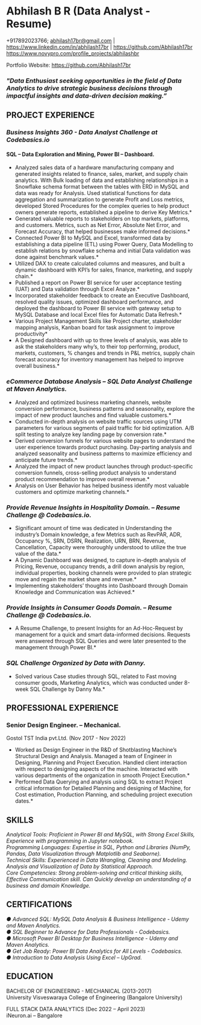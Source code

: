 # Abhilash B R (Data Analyst - Resume)

+917892023766; abhilash17br@gmail.com | https://www.linkedin.com/in/abhilash17br | https://github.com/Abhilash17br
https://www.novypro.com/profile_projects/abhilashbr 

Portfolio Website: https://github.com/Abhilash17br

### *"Data Enthusiast seeking opportunities in the field of Data Analytics to drive strategic business decisions through impactful    insights and data-driven decision making.”*

## PROJECT EXPERIENCE 
### *Business Insights 360 - Data Analyst Challenge at Codebasics.io*
#### SQL – Data Exploration and Mining, Power BI – Dashboard.	 	 	 	 	 	 	 	           
* Analyzed sales data of a hardware manufacturing company and generated insights related to finance, sales, market, and supply chain analytics. With Bulk loading of data and establishing relationships in a Snowflake schema format between the tables with ERD in MySQL and data was ready for Analysis. Used statistical functions for data aggregation and summarization to generate Profit and Loss metrics, developed Stored Procedures for the complex queries to help product owners generate reports, established a pipeline to derive Key Metrics.*
* Generated valuable reports to stakeholders on top markets, platforms, and customers. Metrics, such as Net Error, Absolute Net Error, and Forecast Accuracy, that helped businesses make informed decisions.*
* Connected Power BI to MySQL and Excel, transformed data by establishing a data pipeline (ETL) using Power Query, Data Modelling to establish relations by snowflake schema and initial Data validation was done against benchmark values.*
* Utilized DAX to create calculated columns and measures, and built a dynamic dashboard with KPI’s for sales, finance, marketing, and supply chain.*
* Published a report on Power BI service for user acceptance testing (UAT) and Data validation through Excel Analyze.*
* Incorporated stakeholder feedback to create an Executive Dashboard, resolved quality issues, optimized dashboard performance, and deployed the dashboard to Power BI service with gateway setup to MySQL Database and local Excel files for Automatic Data Refresh.*
* Various Project Management Skills like Project charter, stakeholder mapping analysis, Kanban board for task assignment to improve productivity*
* A Designed dashboard with up to three levels of analysis, was able to ask the stakeholders many why’s, to their top performing, product, markets, customers, % changes and trends in P&L metrics, supply chain forecast accuracy for inventory management has helped to improve overall business.*

### *eCommerce Database Analysis – SQL Data Analyst Challenge at Maven Analytics.*
* Analyzed and optimized business marketing channels, website conversion performance, business patterns and seasonality, explore the impact of new product launches and find valuable customers.*
* Conducted in-depth analysis on website traffic sources using UTM parameters for various segments of paid traffic for bid optimization. A/B split testing to analyze key landing page by conversion rate.*
* Derived conversion funnels for various website pages to understand the user experience towards product purchasing. Day-parting analysis and analyzed seasonality and business patterns to maximize efficiency and anticipate future trends.*
* Analyzed the impact of new product launches through product-specific conversion funnels, cross-selling product analysis to understand product recommendation to improve overall revenue.*
* Analysis on User Behavior has helped business identify most valuable customers and optimize marketing channels.*  

### *Provide Revenue Insights in Hospitality Domain. – Resume Challenge @ Codebasics.io.*
* Significant amount of time was dedicated in Understanding the industry’s Domain knowledge, a few Metrics such as RevPAR, ADR, Occupancy %, SRN, DSRN, Realization, URN, BRN, Revenue, Cancellation, Capacity were thoroughly understood to utilize the true value of the data.*
* A Dynamic Dashboard was designed, to capture in-depth analysis of Pricing, Revenue, occupancy trends, a drill down analysis by region, individual properties, booking channels were provided to plan strategic move and regain the market share and revenue.*
* Implementing stakeholders’ thoughts into Dashboard through Domain Knowledge and Communication was Achieved.*

### *Provide Insights in Consumer Goods Domain. – Resume Challenge @ Codebasics.io.*
* A Resume Challenge, to present Insights for an Ad-Hoc-Request by management for a quick and smart data-informed decisions. Requests were answered through SQL Queries and were later presented to the management through Power BI.*

### *SQL Challenge Organized by Data with Danny.*
* Solved various Case studies through SQL, related to Fast moving consumer goods, Marketing Analytics, which was conducted under 8-week SQL Challenge by Danny Ma.*

## PROFESSIONAL EXPERIENCE 

### Senior Design Engineer.  – Mechanical.  
Gostol TST India pvt.Ltd.  (Nov 2017 - Nov 2022)
* Worked as Design Engineer in the R&D of Shotblasting Machine’s Structural Design and Analysis. Managed a team of Engineer in Designing, Planning and Project Execution. Handled client interaction with respect to designing aspects of the machine. Interacted with various departments of the organization in smooth Project Execution.*  
* Performed Data Querying and analysis using SQL to extract Project critical information for Detailed Planning and designing of Machine, for Cost estimation, Production Planning, and scheduling project execution dates.*  

## SKILLS

*Analytical Tools: Proficient in Power BI and MySQL, with Strong Excel Skills, Experience with programming in Jupyter notebook.*  
*Programming Languages: Expertise in SQL, Python and Libraries (NumPy, Pandas, Data Visualization through Matplotlib and Seaborne).*  
*Technical Skills: Experienced in Data Wrangling, Cleaning and Modeling. Analysis and Visualization of Data by Statistical Approach.*  
*Core Competencies: Strong problem-solving and critical thinking skills, Effective Communication skill. 
                                    Can Quickly develop an understanding of a business and domain Knowledge.*  

## CERTIFICATIONS

*●	Advanced SQL: MySQL Data Analysis & Business Intelligence - Udemy and Maven Analytics.*  
*●	SQL Beginner to Advance for Data Professionals - Codebasics.*  
*●	Microsoft Power BI Desktop for Business Intelligence - Udemy and Maven Analytics.*  
*●	Get Job Ready: Power BI Data Analytics for All Levels - Codebasics.*  
*●	Introduction to Data Analysis Using Excel – UpGrad.*  

## EDUCATION 

BACHELOR OF ENGINEERING - MECHANICAL (2013-2017)  
University Visveswaraya College of Engineering (Bangalore University)

FULL STACK DATA ANALYTICS (Dec 2022 – April 2023)  
iNeuron.ai – Bangalore
